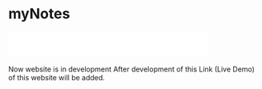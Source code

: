 # myNotes

<div>
    <img src="inDevelopment.svg" width="400" height="50" alt="InDevelopment">
</div>
<p>Now website is in development After development of this Link (Live Demo) of this website will be added.</p>